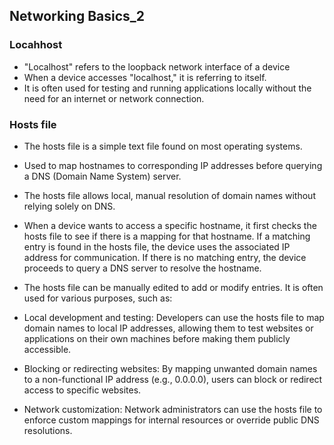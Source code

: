 ## Networking Basics_2

### Locahhost
- "Localhost" refers to the loopback network interface of a device
- When a device accesses "localhost," it is referring to itself.
- It is often used for testing and running applications locally without the need for an internet or network connection.

### Hosts file
- The hosts file is a simple text file found on most operating systems.
- Used to map hostnames to corresponding IP addresses before querying a DNS (Domain Name System) server.

- The hosts file allows local, manual resolution of domain names without relying solely on DNS.

- When a device wants to access a specific hostname, it first checks the hosts file to see if there is a mapping for that hostname. If a matching entry is found in the hosts file, the device uses the associated IP address for communication. If there is no matching entry, the device proceeds to query a DNS server to resolve the hostname.


- The hosts file can be manually edited to add or modify entries. It is often used for various purposes, such as:

* Local development and testing: Developers can use the hosts file to map domain names to local IP addresses, allowing them to test websites or applications on their own machines before making them publicly accessible.

* Blocking or redirecting websites: By mapping unwanted domain names to a non-functional IP address (e.g., 0.0.0.0), users can block or redirect access to specific websites.

* Network customization: Network administrators can use the hosts file to enforce custom mappings for internal resources or override public DNS resolutions.

